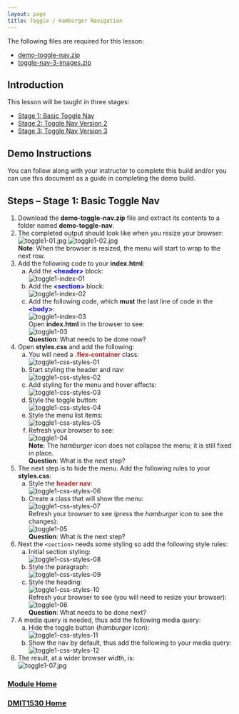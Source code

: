 ```yaml
---
layout: page
title: Toggle / Hamburger Navigation
---
```

<style>
    .css-class{
        color: firebrick;
        font-weight: bold;
    }
    .html-class{
        color: blue;
        font-weight: bold;
    }
</style>

The following files are required for this lesson:
* [demo-toggle-nav.zip](files/demo-toggle-nav.zip)
* [toggle-nav-3-images.zip](files/toggle-nav-3-images.zip)

## Introduction
This lesson will be taught in three stages:
* [Stage 1: Basic Toggle Nav](#toggle1)
* [Stage 2: Toggle Nav Version 2](#toggle2)
* [Stage 3: Toggle Nav Version 3](#toggle3)

## Demo Instructions
You can follow along with your instructor to complete this build and/or you can use this document as a guide in completing the demo build.

## Steps – <a ID="toggle1">Stage 1</a>: Basic Toggle Nav
1.	Download the **demo-toggle-nav.zip** file and extract its contents to a folder named **demo-toggle-nav**.
2.	The completed output should look like when you resize your browser:<br>
![toggle1-01.jpg](files/toggle1-01.jpg)&nbsp;![toggle1-02.jpg](files/toggle1-02.jpg)<br>
**Note**: When the browser is resized, the menu will start to wrap to the next row.
3.	Add the following code to your **index.html**:<br>
    <ol type="a">
        <li>Add the <span class="html-class">&lt;header&gt;</span> block:<br>
        <img src="files/toggle1-index-01.jpg" alt="toggle1-index-01">
        </li>
         <li>Add the <span class="html-class">&lt;section&gt;</span> block:<br>
        <img src="files/toggle1-index-02.jpg" alt="toggle1-index-02">
        </li>
         <li>Add the following code, which <b>must</b> the last line of code in the <span class="html-class">&lt;body&gt;</span>:<br>
        <img src="files/toggle1-index-03.jpg" alt="toggle1-index-03"><br>
        Open <b>index.html</b> in the browser to see:<br>
        <img src="files/toggle1-03.jpg" alt="toggle1-03"><br>
        <b>Question</b>: What needs to be done now?
        </li>
    </ol>
4.	Open **styles.css** and add the following:<br>
    <ol type="a">
        <li>You will need a <span class="css-class">.flex-container</span> class:<br>
        <img src="files/toggle1-css-styles-01.jpg" alt="toggle1-css-styles-01">
        </li>
        <li>Start styling the header and nav:<br>
        <img src="files/toggle1-css-styles-02.jpg" alt="toggle1-css-styles-02">
        </li>
        <li>Add styling for the menu and hover effects:<br>
        <img src="files/toggle1-css-styles-03.jpg" alt="toggle1-css-styles-03">
        </li>
        <li>Style the toggle button:<br>
        <img src="files/toggle1-css-styles-04.jpg" alt="toggle1-css-styles-04">
        </li>
        <li>Style the menu list items:<br>
        <img src="files/toggle1-css-styles-05.jpg" alt="toggle1-css-styles-05">
        </li>
        <li>Refresh your browser to see:<br>
        <img src="files/toggle1-04.jpg" alt="toggle1-04"><br>
        <b>Note</b>: The <em>hamburger</em> icon does not collapse the menu; it is still fixed in place.<br>
        <b>Question</b>: What is the next step?
        </li>
    </ol>
5.	The next step is to hide the menu. Add the following rules to your **styles.css**:<br>
    <ol type="a">
        <li>Style the <span class="css-class">header nav</span>:<br>
        <img src="files/toggle1-css-styles-06.jpg" alt="toggle1-css-styles-06">
        </li>
        <li>Create a class that will show the menu:<br>
        <img src="files/toggle1-css-styles-07.jpg" alt="toggle1-css-styles-07"><br>
        Refresh your browser to see (press the <em>hamburger</em> icon to see the changes):<br>
        <img src="files/toggle1-05.jpg" alt="toggle1-05"><br>
        <b>Question</b>: What is the next step?
        </li>
    </ol>
6.	Next the `<section>` needs some styling so add the following style rules:<br>
    <ol type="a">
        <li>Initial section styling:<br>
        <img src="files/toggle1-css-styles-08.jpg" alt="toggle1-css-styles-08">
        </li>
        <li>Style the paragraph:<br>
        <img src="files/toggle1-css-styles-09.jpg" alt="toggle1-css-styles-09">
        </li>
        <li>Style the heading:<br>
        <img src="files/toggle1-css-styles-10.jpg" alt="toggle1-css-styles-10"><br>
        Refresh your browser to see (you will need to resize your browser):<br>
        <img src="files/toggle1-06.jpg" alt="toggle1-06"><br>
        <b>Question</b>: What needs to be done next?
        </li>
    </ol>
7.	A media query is needed, thus add the following media query:<br>
    <ol type="a">
        <li>Hide the toggle button (<em>hamburger</em> icon):<br>
        <img src="files/toggle1-css-styles-11.jpg" alt="toggle1-css-styles-11">
        </li>
        <li>Show the nav by default, thus add the following to your media query:<br>
        <img src="files/toggle1-css-styles-12.jpg" alt="toggle1-css-styles-12">
        </li>
    </ol>
8.	The result, at a wider browser width, is:<br>
![toggle1-07.jpg](files/toggle1-07.jpg)

### [Module Home](../module2.md)
### [DMIT1530 Home](../../)